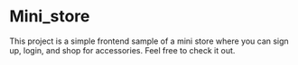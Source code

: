 # Mini_store
This project is a simple frontend sample of a mini store where you can sign up, login, and shop for accessories.
Feel free to check it out.
